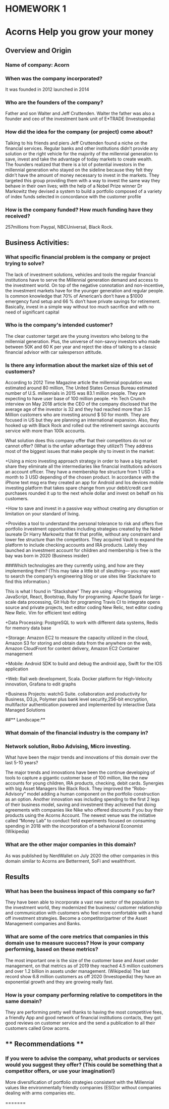 
# HOMEWORK 1
# **Acorns Help you grow your money**

## **Overview and Origin**

### Name of company: Acorn

### When was the company incorporated? 
 
 It was founded in 2012 launched in 2014

### Who are the founders of the company? 

 Father and son Walter and Jeff Cruttenden.  Walter the father was also a founder and ceo of the investment bank unit of E*TRADE (Investopedia)  

### How did the idea for the company (or project) come about? 

 Talking to his friends and piers Jeff Cruttenden found a niche on the financial services. Regular banks and other institutions didn’t provide any solution or the right vehicle for the majority of the millennial generation to save, invest and take the advantage of today markets to create wealth.  
The founders realized that there is a lot of potential investors in the millennial generation who stayed on the sideline because they felt they didn’t have the amount of money necessary to invest in the markets. 
They targeted this group providing them with a way to invest the same way they behave in their own lives; with the help of a Nobel Prize winner Dr Markowitz they devised a system to build a portfolio composed of a variety of index funds selected in concordance with the customer profile

### How is the company funded? How much funding have they received?
257millions from Paypal, NBCUniversal, Black Rock. 


## **Business Activities:**

### What specific financial problem is the company or project trying to solve?

 The lack of investment solutions, vehicles and tools the regular financial institutions have to serve the Millennial generation demand and access to the investment world. On top of the negative connotation and non-incentive, the investment markets have for the younger generation and regular people.
Is common knowledge that 70% of American’s don’t have a $1000 emergency fund setup and 66 % don’t have private savings for retirement. Basically, invest in a simple way without too much sacrifice and with no need of significant capital

### Who is the company's intended customer? 

 The clear customer target are the young investors who belong to the millennial generation. Plus, the universe of non-savvy investors who made between 50K and 60 K per year and reject the idea of talking to a classic financial advisor with car salesperson attitude.

### Is there any information about the market size of this set of customers?

 According to 2012 Time Magazine article the millennial population was estimated around 80 million, The United States Census Bureau estimated number of U.S. millennials in 2015 was 83.1 million people. They are expecting to have user base of 100 million people.
  *In Tech Crunch interview on May 2018 article the CEO of the company disclosed that the average age of the investor is 32 and they had reached more than 3.5 Million customers who are investing around $ 50 for month. They are focused in US but they are planning an international expansion. Also, they hooked up with Black Rock and rolled out the retirement savings accounts service with more than 100k accounts. 

What solution does this company offer that their competitors do not or cannot offer? (What is the unfair advantage they utilize?)
They address most of the biggest issues that make people shy to invest in the market:

  +Using   a micro investing approach strategy in order to have a big market share they eliminate all the intermediaries like financial institutions advisors an account officer.  They have a membership fee structure   from 1 USD a month to 3 USD depending of the chosen product. In accordance   with the iPhone text msg era they created an app for Android and Ios devices mobile investing platform that takes spare change from your debit/credit card purchases rounded it up to the next whole dollar and invest on behalf on his customers. 

  +How to save and invest in a passive way without creating any disruption or limitation on your standard of living.

  +Provides a tool to understand the personal tolerance to risk and offers five portfolio investment opportunities including strategies created by the Nobel laureate Dr Harry Markowitz that fit that profile, without any constraint and lower fee structure than the competitors.
They acquired Vault to expand the platform to include checking accounts and IRA products.
Lately they launched an investment account for children and membership is free is the bay was born in 2020 (Business insider)

###Which technologies are they currently using, and how are they implementing them? (This may take a little bit of sleuthing–– you may want to search the company’s engineering blog or use sites like Stackshare to find this information.)

This is what I found in “Stackshare”
They are using:
  +Programing: JavaScript, React, Bootstrap, Ruby for programing. Apache Spark for large -scale data processing, Git Hub for programing Travis CI to integrate opens source and private projects, text editor coding New Relic, text editor coding New Relic.  Vim for efficient text editing

  +Data Processing: PostgreSQL to work with different data systems, Redis for memory data base

  +Storage: Amazon EC2 to measure the capacity utilized in the cloud, Amazon S3 for storing and obtain data from the anywhere on the web, Amazon CloudFront for content delivery, Amazon EC2 Container management 

  +Mobile: Android SDK to build and debug the android app, Swift for the IOS application

  +Web: Rail web development, Scala. Docker platform for High-Velocity innovation, Grafana to edit graphs 


  +Business Projects: watchG Suite. collaboration and productivity for Business, D3.js, Polymer plus bank level security,256-bit encryption, multifactor authentication powered and implemented by interactive Data Managed Solutions

##** Landscape:**

### What domain of the financial industry is the company in?

### Network solution, Robo Advising, Micro investing.

What have been the major trends and innovations of this domain over the last 5-10 years?

The major trends and innovations have been the continue developing of tools to capture a gigantic customer base of 100 million, like the new accounts for young children, IRA products, checking, debit cards. Synergies with big Asset Managers like Black Rock. 
They improved the “Robo-Advisory” model adding a human component on the portfolio construction as an option. Another innovation was including spending to the first 2 legs of their business model, saving and investment they achieved that doing agreements with companies like Nike who offered discounts if you buy their products using the Acorns Account.
The newest venue was the initiative called “Money Lab” to conduct field experiments focused on consuming spending in 2018 with the incorporation of a behavioral Economist (Wikipedia)

### What are the other major companies in this domain?

As was published by NerdWallet   on July 2020   the other companies in this domain similar to Acorns are Betterment, SoFi and wealthfront.

## **Results**

### What has been the business impact of this company so far?

They have been able to incorporate a vast new sector of the population to the investment world, they modernized the business/ customer relationship and communication with customers who feel more comfortable with a hand off investment strategies. Become a competitor/partner of the Asset Management companies and Banks. 

### What are some of the core metrics that companies in this domain use to measure success? How is your company performing, based on these metrics?

The most important one is the size of the customer base and Asset under management, on that metrics as of 2019 they reached 4.5 million customers and over 1.2 billion in assets under management. (Wikipedia) The last record show 6.8 million customers as off 2020 (Investopedia) they have an exponential growth and they are growing really fast. 

### How is your company performing relative to competitors in the same domain?

They are performing pretty well thanks to having the most competitive fees, a friendly App and good network of financial institutions contacts, they got good reviews on customer service and the send a publication to all their customers called Grow acorns.

## ** Recommendations **

### If you were to advise the company, what products or services would you suggest they offer? (This could be something that a competitor offers, or use your imagination!)

More diversification of portfolio strategies consistent with the Millennial values like environmentally friendly companies (ESG)or without companies dealing with arms companies etc.

=======


